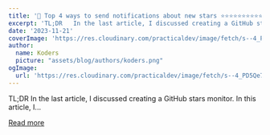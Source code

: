 ```yaml
---
title: '🚀 Top 4 ways to send notifications about new stars ⭐️⭐️⭐️⭐️⭐️⭐️⭐️⭐️⭐️⭐️⭐️⭐️⭐️⭐️'
excerpt: 'TL;DR   In the last article, I discussed creating a GitHub stars monitor. In this article, I...'
date: '2023-11-21'
coverImage: 'https://res.cloudinary.com/practicaldev/image/fetch/s--4_PD5Qe7--/c_imagga_scale,f_auto,fl_progressive,h_420,q_66,w_1000/https://dev-to-uploads.s3.amazonaws.com/uploads/articles/q24k968jmxtngqcstf9f.gif'
author:
  name: Koders
  picture: "assets/blog/authors/koders.png"
ogImage:
  url: 'https://res.cloudinary.com/practicaldev/image/fetch/s--4_PD5Qe7--/c_imagga_scale,f_auto,fl_progressive,h_420,q_66,w_1000/https://dev-to-uploads.s3.amazonaws.com/uploads/articles/q24k968jmxtngqcstf9f.gif'
---
```


TL;DR   In the last article, I discussed creating a GitHub stars monitor. In this article, I...

[Read more](https://dev.to/triggerdotdev/top-4-ways-to-send-notifications-about-new-stars-1cgb)
